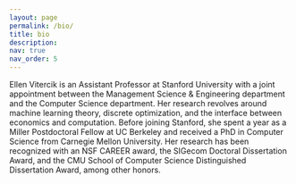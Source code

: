 ```yaml
---
layout: page
permalink: /bio/
title: bio
description:
nav: true
nav_order: 5
---
```


Ellen Vitercik is an Assistant Professor at Stanford University with a joint appointment between the Management Science \& Engineering department and the Computer Science department. Her research revolves around machine learning theory, discrete optimization, and the interface between economics and computation. Before joining Stanford, she spent a year as a Miller Postdoctoral Fellow at UC Berkeley and received a PhD in Computer Science from Carnegie Mellon University. Her research has been recognized with an NSF CAREER award, the SIGecom Doctoral Dissertation Award, and the CMU School of Computer Science Distinguished Dissertation Award, among other honors.
